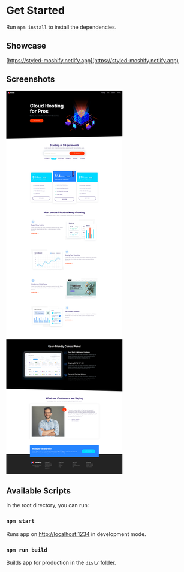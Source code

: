 # Get Started

Run `npm install` to install the dependencies.

## Showcase

[https://styled-moshify.netlify.app](https://styled-moshify.netlify.app)

## Screenshots

![Moshify](screenshots/moshify-desktop.png "Moshify")

## Available Scripts

In the root directory, you can run:

### `npm start`

Runs app on [http://localhost:1234](http://localhost:1234) in development mode.

### `npm run build`

Builds app for production in the `dist/` folder.
